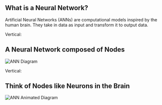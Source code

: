 ## What is a Neural Network?

Artificial Neural Networks (ANNs) are computational models inspired by the human brain. They take in data as input and transform it to output data.

Vertical:

## A Neural Network composed of Nodes

![ANN Diagram](https://www.tutorialspoint.com/artificial_intelligence/images/atypical_ann.jpg)

Vertical:

## Think of Nodes like Neurons in the Brain

![ANN Animated Diagram](https://www.cse.unr.edu/~bebis/CS791S/nndemo.gif)
